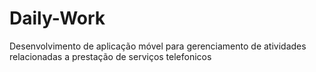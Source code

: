 # Daily-Work
Desenvolvimento de aplicação móvel para gerenciamento de atividades relacionadas a prestação de serviços telefonicos
